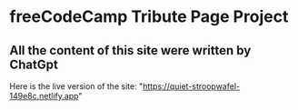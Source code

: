# freeCodeCamp Tribute Page Project
## All the content of this site were written by ChatGpt
Here is the live version of the site: "https://quiet-stroopwafel-149e8c.netlify.app"
